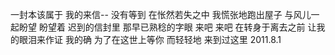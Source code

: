 一封本该属于
我的来信--
没有等到
在怅然若失之中
我慌张地跑出屋子
与风儿一起盼望
盼望着
迟到的信封里
那早已熟稔的字眼
来吧 来吧
在转身于离去之前
让我的眼泪来作证
我的确
为了在这世上等你
而轻轻地
来到过这里
                             2011.8.1